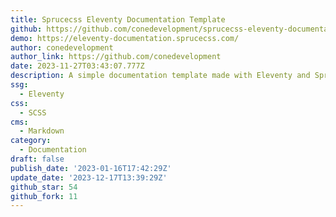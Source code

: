 ```yaml
---
title: Sprucecss Eleventy Documentation Template
github: https://github.com/conedevelopment/sprucecss-eleventy-documentation-template
demo: https://eleventy-documentation.sprucecss.com/
author: conedevelopment
author_link: https://github.com/conedevelopment
date: 2023-11-27T03:43:07.777Z
description: A simple documentation template made with Eleventy and Spruce CSS.
ssg:
  - Eleventy
css:
  - SCSS
cms:
  - Markdown
category:
  - Documentation
draft: false
publish_date: '2023-01-16T17:42:29Z'
update_date: '2023-12-17T13:39:29Z'
github_star: 54
github_fork: 11
---
```


